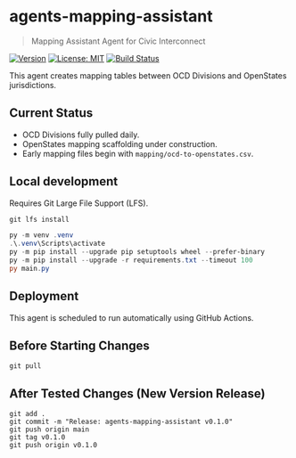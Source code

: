 # agents-mapping-assistant

> Mapping Assistant Agent for Civic Interconnect 

[![Version](https://img.shields.io/badge/version-v0.1.0-blue)](https://github.com/civic-interconnect/agents-mapping-assistant/releases)
[![License: MIT](https://img.shields.io/badge/license-MIT-green.svg)](https://opensource.org/licenses/MIT)
[![Build Status](https://github.com/civic-interconnect/agents-mapping-assistant/actions/workflows/agent-runner.yml/badge.svg)](https://github.com/civic-interconnect/agents-mapping-assistant/actions)

This agent creates mapping tables between OCD Divisions and OpenStates jurisdictions.

## Current Status

- OCD Divisions fully pulled daily.
- OpenStates mapping scaffolding under construction.
- Early mapping files begin with `mapping/ocd-to-openstates.csv`.


## Local development

Requires Git Large File Support (LFS).

```powershell
git lfs install

py -m venv .venv
.\.venv\Scripts\activate
py -m pip install --upgrade pip setuptools wheel --prefer-binary
py -m pip install --upgrade -r requirements.txt --timeout 100
py main.py
```

## Deployment

This agent is scheduled to run automatically using GitHub Actions.

## Before Starting Changes

```shell
git pull
```

## After Tested Changes (New Version Release)

```shell
git add .
git commit -m "Release: agents-mapping-assistant v0.1.0"
git push origin main
git tag v0.1.0
git push origin v0.1.0
```
